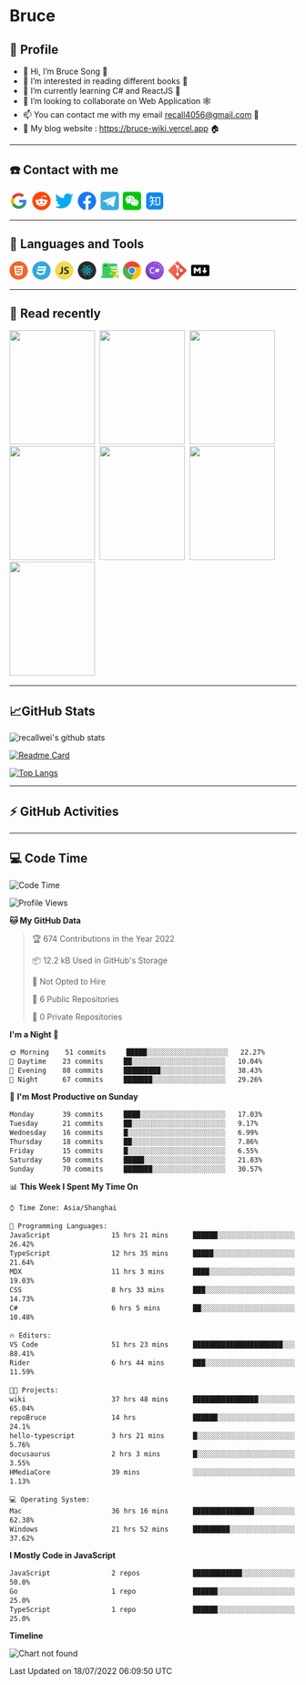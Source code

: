# Bruce

## 🦁️ Profile

- 👋 Hi, I’m Bruce Song 🦁️
- 👀 I’m interested in reading different books 📖
- 🌱 I’m currently learning C# and ReactJS 🚀
- 💞️ I’m looking to collaborate on Web Application 🕸️
- 📫 You can contact me with my email recall4056@gmail.com 📮
- 📖 My blog website : https://bruce-wiki.vercel.app 🏠

---

## ☎️ Contact with me

<img height="32" width="32" src="/img/google.png"/>&nbsp;
<img height="32" width="32" src="/img/reddit.png"/>&nbsp;
<img height="32" width="32" src="/img/twitter.png"/>&nbsp;
<img height="32" width="32" src="/img/facebook.png"/>&nbsp;
<a href="https://t.me/recallwei" target="_blank" rel="noreferrer noopener"><img height="32" width="32" src="/img/telegram.png"/></a>&nbsp;
<img height="32" width="32" src="/img/wechat.png"/>&nbsp;
<img height="32" width="32" src="/img/zhihu.png"/>&nbsp;

---

## 🚀 Languages and Tools

<a href="https://bruce-wiki.vercel.app/docs/html" target="_blank" rel="noreferrer noopener"><img height="32" width="32" src="/img/html.png"/></a>&nbsp;
<a href="https://bruce-wiki.vercel.app/docs/css" target="_blank" rel="noreferrer noopener"><img height="32" width="32" src="/img/css.png"/></a>&nbsp;
<a href="https://bruce-wiki.vercel.app/docs/javascript" target="_blank" rel="noreferrer noopener"><img height="32" width="32" src="/img/javascript.png"/></a>&nbsp;
<a href="https://bruce-wiki.vercel.app/docs/react" target="_blank" rel="noreferrer noopener"><img height="32" width="32" src="/img/react.png"/></a>&nbsp;
<a href="https://bruce-wiki.vercel.app/docs/docusaurus" target="_blank" rel="noreferrer noopener"><img height="32" width="32" src="/img/docusaurus.png"/></a>&nbsp;
<img height="32" width="32" src="/img/chrome.png"/>&nbsp;
<a href="https://bruce-wiki.vercel.app/docs/csharp" target="_blank" rel="noreferrer noopener"><img height="32" width="32" src="/img/csharp.png"/></a>&nbsp;
<img height="32" width="32" src="/img/git.png"/>&nbsp;
<a href="https://bruce-wiki.vercel.app/docs/markdown" target="_blank" rel="noreferrer noopener"><img height="32" width="32" src="/img/markdown.png"/></a>&nbsp;

---

## 📖 Read recently

<img height="200" width="150" src="https://img9.doubanio.com/view/subject/s/public/s27283822.jpg"/>&nbsp;
<img height="200" width="150" src="https://img9.doubanio.com/view/subject/l/public/s33524212.jpg"/>&nbsp;
<img height="200" width="150" src="https://img9.doubanio.com/view/subject/m/public/s33460221.jpg"/>&nbsp;
<img height="200" width="150" src="https://img3.doubanio.com/view/subject/l/public/s8958650.jpg"/>&nbsp;
<img height="200" width="150" src="https://img9.doubanio.com/view/subject/l/public/s33703494.jpg"/>&nbsp;
<img height="200" width="150" src="https://img3.doubanio.com/view/subject/l/public/s29820180.jpg"/>&nbsp;
<img height="200" width="150" src="https://img9.doubanio.com/view/subject/l/public/s11329547.jpg"/>&nbsp;

---

## 📈GitHub Stats

![recallwei's github stats](https://github-readme-stats.vercel.app/api?username=recallwei&show_icons=true&theme=dracula&count_private=true&include_all_commits)

<!---
repository 卡片
--->

[![Readme Card](https://github-readme-stats.vercel.app/api/pin/?username=recallwei&repo=recallwei&theme=dracula)](https://github.com/recallwei/daily)

<!---
repository 常用语言 layout=compact（紧凑布局）
--->

[![Top Langs](https://github-readme-stats.vercel.app/api/top-langs/?username=recallwei&layout=compact&theme=dracula)](https://github.com/recallwei/daily)

---

## ⚡️ GitHub Activities

<!--START_SECTION:activity-->

<!--END_SECTION:activity-->

---

## 💻 Code Time

<!--START_SECTION:waka-->
![Code Time](http://img.shields.io/badge/Code%20Time-0%20secs-blue)

![Profile Views](http://img.shields.io/badge/Profile%20Views-11-blue)

**🐱 My GitHub Data** 

> 🏆 674 Contributions in the Year 2022
 > 
> 📦 12.2 kB Used in GitHub's Storage 
 > 
> 🚫 Not Opted to Hire
 > 
> 📜 6 Public Repositories 
 > 
> 🔑 0 Private Repositories  
 > 
**I'm a Night 🦉** 

```text
🌞 Morning    51 commits     █████░░░░░░░░░░░░░░░░░░░░   22.27% 
🌆 Daytime    23 commits     ██░░░░░░░░░░░░░░░░░░░░░░░   10.04% 
🌃 Evening    88 commits     █████████░░░░░░░░░░░░░░░░   38.43% 
🌙 Night      67 commits     ███████░░░░░░░░░░░░░░░░░░   29.26%

```
📅 **I'm Most Productive on Sunday** 

```text
Monday       39 commits     ████░░░░░░░░░░░░░░░░░░░░░   17.03% 
Tuesday      21 commits     ██░░░░░░░░░░░░░░░░░░░░░░░   9.17% 
Wednesday    16 commits     █░░░░░░░░░░░░░░░░░░░░░░░░   6.99% 
Thursday     18 commits     ██░░░░░░░░░░░░░░░░░░░░░░░   7.86% 
Friday       15 commits     █░░░░░░░░░░░░░░░░░░░░░░░░   6.55% 
Saturday     50 commits     █████░░░░░░░░░░░░░░░░░░░░   21.83% 
Sunday       70 commits     ███████░░░░░░░░░░░░░░░░░░   30.57%

```


📊 **This Week I Spent My Time On** 

```text
⌚︎ Time Zone: Asia/Shanghai

💬 Programming Languages: 
JavaScript               15 hrs 21 mins      ██████░░░░░░░░░░░░░░░░░░░   26.42% 
TypeScript               12 hrs 35 mins      █████░░░░░░░░░░░░░░░░░░░░   21.64% 
MDX                      11 hrs 3 mins       ████░░░░░░░░░░░░░░░░░░░░░   19.03% 
CSS                      8 hrs 33 mins       ███░░░░░░░░░░░░░░░░░░░░░░   14.73% 
C#                       6 hrs 5 mins        ██░░░░░░░░░░░░░░░░░░░░░░░   10.48%

🔥 Editors: 
VS Code                  51 hrs 23 mins      ██████████████████████░░░   88.41% 
Rider                    6 hrs 44 mins       ███░░░░░░░░░░░░░░░░░░░░░░   11.59%

🐱‍💻 Projects: 
wiki                     37 hrs 48 mins      ████████████████░░░░░░░░░   65.04% 
repoBruce                14 hrs              ██████░░░░░░░░░░░░░░░░░░░   24.1% 
hello-typescript         3 hrs 21 mins       █░░░░░░░░░░░░░░░░░░░░░░░░   5.76% 
docusaurus               2 hrs 3 mins        █░░░░░░░░░░░░░░░░░░░░░░░░   3.55% 
HMediaCore               39 mins             ░░░░░░░░░░░░░░░░░░░░░░░░░   1.13%

💻 Operating System: 
Mac                      36 hrs 16 mins      ███████████████░░░░░░░░░░   62.38% 
Windows                  21 hrs 52 mins      █████████░░░░░░░░░░░░░░░░   37.62%

```

**I Mostly Code in JavaScript** 

```text
JavaScript               2 repos             ████████████░░░░░░░░░░░░░   50.0% 
Go                       1 repo              ██████░░░░░░░░░░░░░░░░░░░   25.0% 
TypeScript               1 repo              ██████░░░░░░░░░░░░░░░░░░░   25.0%

```


**Timeline**

![Chart not found](https://raw.githubusercontent.com/recallwei/recallwei/main/charts/bar_graph.png) 


 Last Updated on 18/07/2022 06:09:50 UTC
<!--END_SECTION:waka-->
<!---
recallwei/recallwei is a ✨ special ✨ repository because its `README.md` (this file) appears on your GitHub profile.
You can click the Preview link to take a look at your changes.
--->
